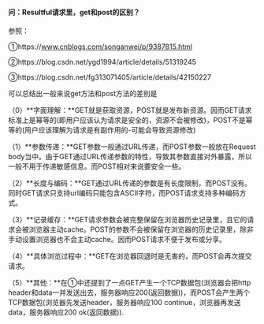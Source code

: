 #### 问：Resultful请求里，get和post的区别？

参照：

①https://www.cnblogs.com/songanwei/p/9387815.html

②https://blog.csdn.net/ygd1994/article/details/51319245

③https://blog.csdn.net/fg313071405/article/details/42150227

可以总结出一般来说get方法和post方法的差别是

（0）**字面理解：**GET就是获取资源，POST就是发布新资源。因而GET请求标准上是幂等的(即用户应该认为请求是安全的，资源不会被修改)，POST不是幂等的(用户应该理解为请求是有副作用的-可能会导致资源修改)

（1）**参数传递：**GET参数一般通过URL传递，而POST参数一般放在Request body当中。由于GET通过URL传递参数的特性，导致其参数直接对外暴露，所以一般不用于传递敏感信息。而POST相对来说要安全一些。

（2）**长度与编码：**GET通过URL传递的参数是有长度限制，而POST没有。同时GET请求只支持url编码只能包含ASCII字符，而POST请求支持多种编码方式。

（3）**记录缓存：**GET请求参数会被完整保留在浏览器历史记录里，且它的请求会被浏览器主动cache。POST的参数不会被保留在浏览器的历史记录里，除非手动设置浏览器也不会主动cache。因而POST请求不便于发布或分享。

（4）**具体浏览过程中：**GET在浏览器回退时是无害的，而POST会再次提交请求。

（5）**其他：**在①中还提到了一点GET产生一个TCP数据包(浏览器会把http header和data一并发送出去，服务器响应200(返回数据))，而POST会产生两个TCP数据包(浏览器先发送header，服务器响应100 continue，浏览器再发送data，服务器响应200 ok(返回数据)).